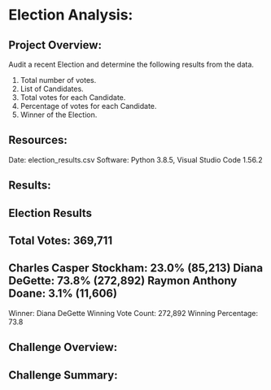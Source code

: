 # Election Analysis:

## Project Overview:
Audit a recent Election and determine the following results from the data.

1. Total number of votes.
2. List of Candidates.
3. Total votes for each Candidate.
4. Percentage of votes for each Candidate.
5. Winner of the Election.

## Resources:
Date: election_results.csv
Software: Python 3.8.5, Visual Studio Code 1.56.2

## Results:

Election Results
--------------------
Total Votes: 369,711
--------------------
Charles Casper Stockham: 23.0% (85,213)
Diana DeGette: 73.8% (272,892)
Raymon Anthony Doane: 3.1% (11,606)
--------------------
Winner: Diana DeGette
Winning Vote Count: 272,892
Winning Percentage: 73.8

## Challenge Overview:

## Challenge Summary:
